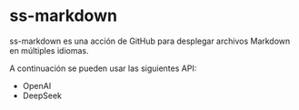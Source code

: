 # ss-markdown

ss-markdown es una acción de GitHub para desplegar archivos Markdown en múltiples idiomas.

A continuación se pueden usar las siguientes API:

- OpenAI
- DeepSeek